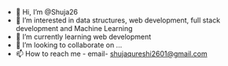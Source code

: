 - 👋 Hi, I’m @Shuja26
- 👀 I’m interested in data structures, web development, full stack development and Machine Learning 
- 🌱 I’m currently learning web development
- 💞️ I’m looking to collaborate on ...
- 📫 How to reach me - email- shujaqureshi2601@gmail.com

<!---
Shuja26/Shuja26 is a ✨ special ✨ repository because its `README.md` (this file) appears on your GitHub profile.
You can click the Preview link to take a look at your changes.
--->
